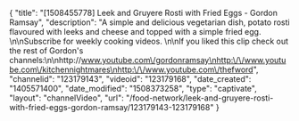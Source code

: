 {
    "title": "[1508455778] Leek and Gruyere Rosti with Fried Eggs - Gordon Ramsay",
    "description": "A simple and delicious vegetarian dish, potato rosti flavoured with leeks and cheese and topped with a simple fried egg. \n\nSubscribe for weekly cooking videos. \n\nIf you liked this clip check out the rest of Gordon's channels:\n\nhttp:\/\/www.youtube.com\/gordonramsay\nhttp:\/\/www.youtube.com\/kitchennightmares\nhttp:\/\/www.youtube.com\/thefword",
    "channelid": "123179143",
    "videoid": "123179168",
    "date_created": "1405571400",
    "date_modified": "1508373258",
    "type": "captivate",
    "layout": "channelVideo",
    "url": "\/food-network\/leek-and-gruyere-rosti-with-fried-eggs-gordon-ramsay\/123179143-123179168"
}